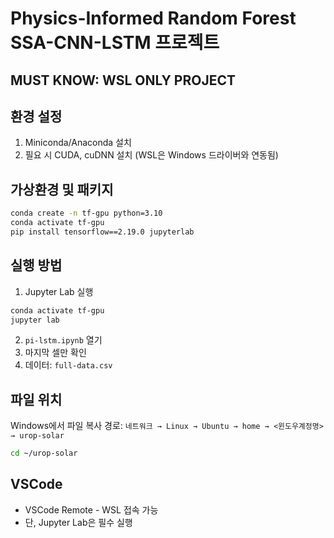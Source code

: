 # Physics-Informed Random Forest SSA-CNN-LSTM 프로젝트

## MUST KNOW: WSL ONLY PROJECT

## 환경 설정

1. Miniconda/Anaconda 설치  
2. 필요 시 CUDA, cuDNN 설치 (WSL은 Windows 드라이버와 연동됨)


## 가상환경 및 패키지

```bash
conda create -n tf-gpu python=3.10
conda activate tf-gpu
pip install tensorflow==2.19.0 jupyterlab
```



## 실행 방법

1. Jupyter Lab 실행

```bash
conda activate tf-gpu
jupyter lab
```

2. `pi-lstm.ipynb` 열기
3. 마지막 셀만 확인
4. 데이터: `full-data.csv`



## 파일 위치

Windows에서 파일 복사 경로:
`네트워크 → Linux → Ubuntu → home → <윈도우계정명> → urop-solar`

```bash
cd ~/urop-solar
```

## VSCode

* VSCode Remote - WSL 접속 가능
* 단, Jupyter Lab은 필수 실행
